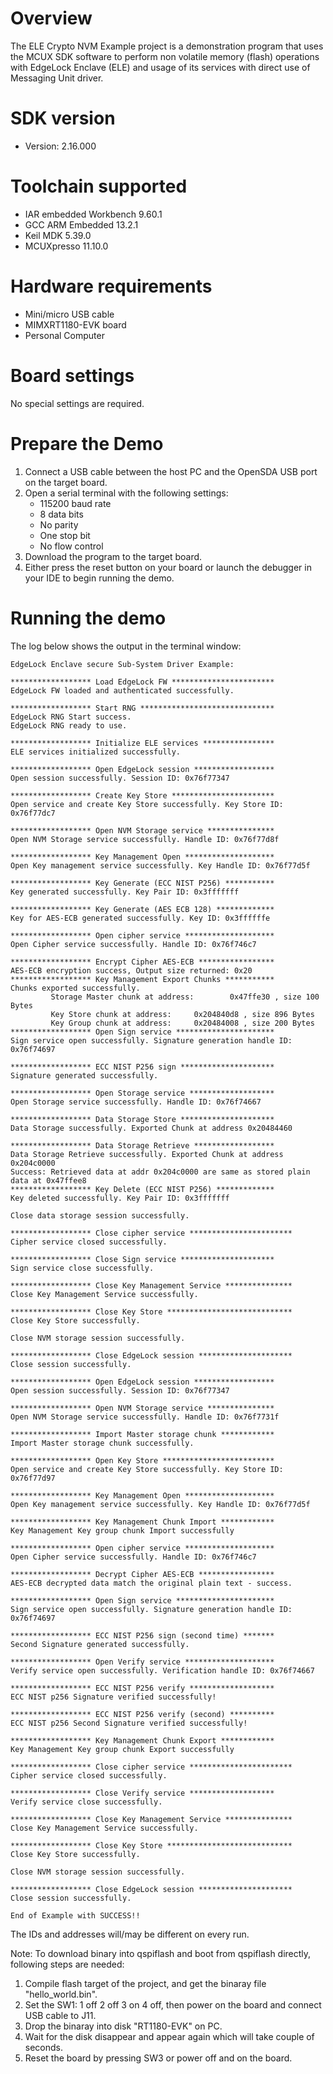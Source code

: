 Overview
========
The ELE Crypto NVM Example project is a demonstration program that uses the MCUX SDK
software to perform non volatile memory (flash) operations with EdgeLock Enclave (ELE)
and usage of its services with direct use of Messaging Unit driver.


SDK version
===========
- Version: 2.16.000

Toolchain supported
===================
- IAR embedded Workbench  9.60.1
- GCC ARM Embedded  13.2.1
- Keil MDK  5.39.0
- MCUXpresso  11.10.0

Hardware requirements
=====================
- Mini/micro USB cable
- MIMXRT1180-EVK board
- Personal Computer

Board settings
==============
No special settings are required.

Prepare the Demo
================
1.  Connect a USB cable between the host PC and the OpenSDA USB port on the target board. 
2.  Open a serial terminal with the following settings:
    - 115200 baud rate
    - 8 data bits
    - No parity
    - One stop bit
    - No flow control
3.  Download the program to the target board.
4.  Either press the reset button on your board or launch the debugger in your IDE to begin running the demo.

Running the demo
================
The log below shows the output in the terminal window:
~~~~~~~~~~~~~~~~~~~~~~~~~~~~~~~~~~~
EdgeLock Enclave secure Sub-System Driver Example:

****************** Load EdgeLock FW ***********************
EdgeLock FW loaded and authenticated successfully.

****************** Start RNG ******************************
EdgeLock RNG Start success.
EdgeLock RNG ready to use.

****************** Initialize ELE services ****************
ELE services initialized successfully.

****************** Open EdgeLock session ******************
Open session successfully. Session ID: 0x76f77347

****************** Create Key Store ***********************
Open service and create Key Store successfully. Key Store ID: 0x76f77dc7

****************** Open NVM Storage service ***************
Open NVM Storage service successfully. Handle ID: 0x76f77d8f

****************** Key Management Open ********************
Open Key management service successfully. Key Handle ID: 0x76f77d5f

****************** Key Generate (ECC NIST P256) ***********
Key generated successfully. Key Pair ID: 0x3fffffff

****************** Key Generate (AES ECB 128) *************
Key for AES-ECB generated successfully. Key ID: 0x3ffffffe

****************** Open cipher service ********************
Open Cipher service successfully. Handle ID: 0x76f746c7

****************** Encrypt Cipher AES-ECB *****************
AES-ECB encryption success, Output size returned: 0x20
****************** Key Management Export Chunks ***********
Chunks exported successfully.
         Storage Master chunk at address:        0x47ffe30 , size 100 Bytes
         Key Store chunk at address:     0x204840d8 , size 896 Bytes
         Key Group chunk at address:     0x20484008 , size 200 Bytes
****************** Open Sign service **********************
Sign service open successfully. Signature generation handle ID: 0x76f74697

****************** ECC NIST P256 sign *********************
Signature generated successfully.

****************** Open Storage service *******************
Open Storage service successfully. Handle ID: 0x76f74667

****************** Data Storage Store *********************
Data Storage successfully. Exported Chunk at address 0x20484460

****************** Data Storage Retrieve ******************
Data Storage Retrieve successfully. Exported Chunk at address 0x204c0000
Success: Retrieved data at addr 0x204c0000 are same as stored plain data at 0x47ffee8
****************** Key Delete (ECC NIST P256) *************
Key deleted successfully. Key Pair ID: 0x3fffffff

Close data storage session successfully.

****************** Close cipher service ***********************
Cipher service closed successfully.

****************** Close Sign service *********************
Sign service close successfully.

****************** Close Key Management Service ***************
Close Key Management Service successfully.

****************** Close Key Store ****************************
Close Key Store successfully.

Close NVM storage session successfully.

****************** Close EdgeLock session *********************
Close session successfully.

****************** Open EdgeLock session ******************
Open session successfully. Session ID: 0x76f77347

****************** Open NVM Storage service ***************
Open NVM Storage service successfully. Handle ID: 0x76f7731f

****************** Import Master storage chunk ************
Import Master storage chunk successfully.

****************** Open Key Store *************************
Open service and create Key Store successfully. Key Store ID: 0x76f77d97

****************** Key Management Open ********************
Open Key management service successfully. Key Handle ID: 0x76f77d5f

****************** Key Management Chunk Import ************
Key Management Key group chunk Import successfully

****************** Open cipher service ********************
Open Cipher service successfully. Handle ID: 0x76f746c7

****************** Decrypt Cipher AES-ECB *****************
AES-ECB decrypted data match the original plain text - success.

****************** Open Sign service **********************
Sign service open successfully. Signature generation handle ID: 0x76f74697

****************** ECC NIST P256 sign (second time) *******
Second Signature generated successfully.

****************** Open Verify service ********************
Verify service open successfully. Verification handle ID: 0x76f74667

****************** ECC NIST P256 verify *******************
ECC NIST p256 Signature verified successfully!

****************** ECC NIST P256 verify (second) **********
ECC NIST p256 Second Signature verified successfully!

****************** Key Management Chunk Export ************
Key Management Key group chunk Export successfully

****************** Close cipher service ***********************
Cipher service closed successfully.

****************** Close Verify service *******************
Verify service close successfully.

****************** Close Key Management Service ***************
Close Key Management Service successfully.

****************** Close Key Store ****************************
Close Key Store successfully.

Close NVM storage session successfully.

****************** Close EdgeLock session *********************
Close session successfully.

End of Example with SUCCESS!!
~~~~~~~~~~~~~~~~~~~~~~~~~~~~~~~~~~~
The IDs and addresses will/may be different on every run.

Note:
To download binary into qspiflash and boot from qspiflash directly, following steps are needed:
1. Compile flash target of the project, and get the binaray file "hello_world.bin".
3. Set the SW1: 1 off 2 off 3 on 4 off, then power on the board and connect USB cable to J11.
4. Drop the binaray into disk "RT1180-EVK" on PC.
5. Wait for the disk disappear and appear again which will take couple of seconds.
7. Reset the board by pressing SW3 or power off and on the board. 
